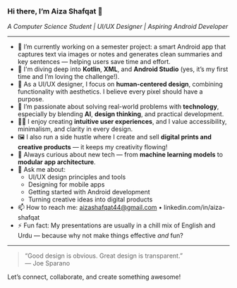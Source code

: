 <!--
**Aizashafqat/aizashafqat** is a ✨ _special_ ✨ repository because its `README.md` (this file) appears on your GitHub profile.
-->

### Hi there, I’m Aiza Shafqat 👋  
_A Computer Science Student | UI/UX Designer | Aspiring Android Developer_

---

- 🔭 I’m currently working on a semester project: a smart Android app that captures text via images or notes and generates clean summaries and key sentences — helping users save time and effort.
- 🌱 I'm diving deep into **Kotlin**, **XML**, and **Android Studio** (yes, it’s my first time and I’m loving the challenge!).
- 🎨 As a UI/UX designer, I focus on **human-centered design**, combining functionality with aesthetics. I believe every pixel should have a purpose.
- 🧠 I’m passionate about solving real-world problems with **technology**, especially by blending **AI**, **design thinking**, and practical development.
- 👩‍💻 I enjoy creating **intuitive user experiences**, and I value accessibility, minimalism, and clarity in every design.
- 🖼️ I also run a side hustle where I create and sell **digital prints and creative products** — it keeps my creativity flowing!
- 🧩 Always curious about new tech — from **machine learning models** to **modular app architecture**.
- 💬 Ask me about:
  - UI/UX design principles and tools
  - Designing for mobile apps
  - Getting started with Android development
  - Turning creative ideas into digital products
- 📫 How to reach me: aizashafqat44@gmail.com • linkedin.com/in/aiza-shafqat
- ⚡ Fun fact: My presentations are usually in a chill mix of English and Urdu — because why not make things effective *and* fun?

---

> “Good design is obvious. Great design is transparent.”  
> — Joe Sparano

Let’s connect, collaborate, and create something awesome!
